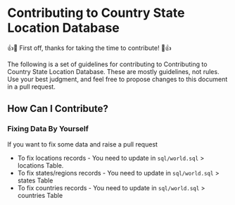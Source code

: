 # Contributing to Country State Location Database

:+1::tada: First off, thanks for taking the time to contribute! :tada::+1:

The following is a set of guidelines for contributing to Contributing to Country State Location Database. These are mostly guidelines, not rules. Use your best judgment, and feel free to propose changes to this document in a pull request.

## How Can I Contribute?
### Fixing Data By Yourself
If you want to fix some data and raise a pull request
- To fix locations records - You need to update in `sql/world.sql` > locations Table.
- To fix states/regions records - You need to update in `sql/world.sql` > states Table
- To fix countries records - You need to update in `sql/world.sql` > countries Table